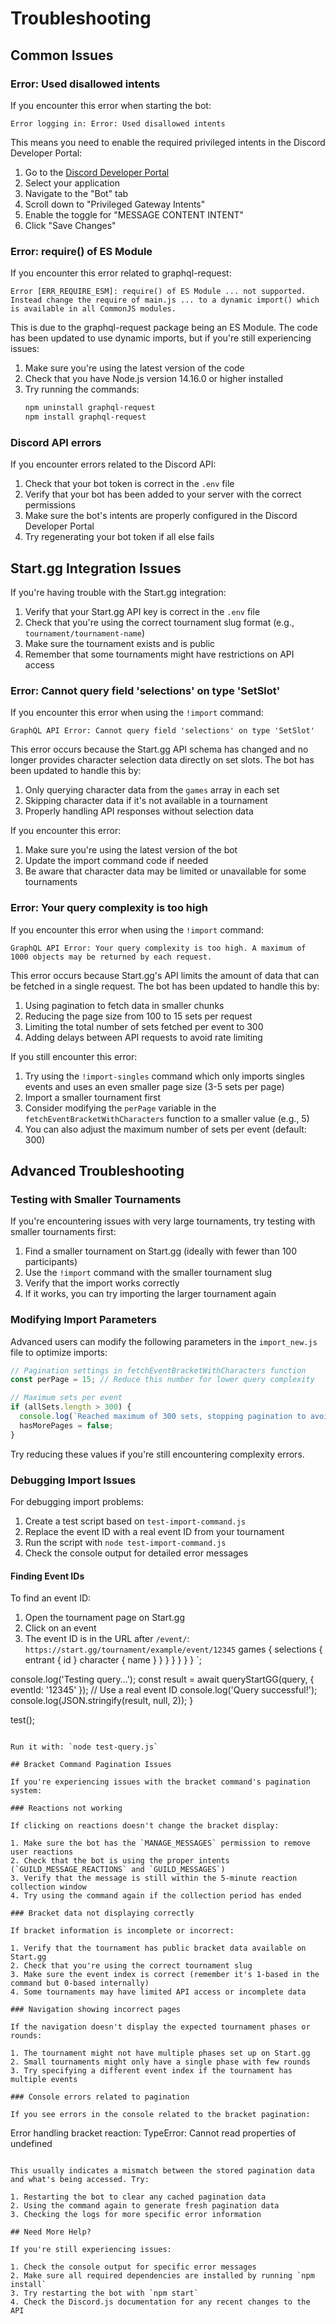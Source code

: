 # Troubleshooting

## Common Issues

### Error: Used disallowed intents

If you encounter this error when starting the bot:
```
Error logging in: Error: Used disallowed intents
```

This means you need to enable the required privileged intents in the Discord Developer Portal:

1. Go to the [Discord Developer Portal](https://discord.com/developers/applications)
2. Select your application
3. Navigate to the "Bot" tab
4. Scroll down to "Privileged Gateway Intents"
5. Enable the toggle for "MESSAGE CONTENT INTENT"
6. Click "Save Changes"

### Error: require() of ES Module

If you encounter this error related to graphql-request:
```
Error [ERR_REQUIRE_ESM]: require() of ES Module ... not supported.
Instead change the require of main.js ... to a dynamic import() which is available in all CommonJS modules.
```

This is due to the graphql-request package being an ES Module. The code has been updated to use dynamic imports, but if you're still experiencing issues:

1. Make sure you're using the latest version of the code
2. Check that you have Node.js version 14.16.0 or higher installed
3. Try running the commands:
   ```bash
   npm uninstall graphql-request
   npm install graphql-request
   ```

### Discord API errors

If you encounter errors related to the Discord API:

1. Check that your bot token is correct in the `.env` file
2. Verify that your bot has been added to your server with the correct permissions
3. Make sure the bot's intents are properly configured in the Discord Developer Portal
4. Try regenerating your bot token if all else fails

## Start.gg Integration Issues

If you're having trouble with the Start.gg integration:

1. Verify that your Start.gg API key is correct in the `.env` file
2. Check that you're using the correct tournament slug format (e.g., `tournament/tournament-name`)
3. Make sure the tournament exists and is public
4. Remember that some tournaments might have restrictions on API access

### Error: Cannot query field 'selections' on type 'SetSlot'

If you encounter this error when using the `!import` command:

```
GraphQL API Error: Cannot query field 'selections' on type 'SetSlot'
```

This error occurs because the Start.gg API schema has changed and no longer provides character selection data directly on set slots. The bot has been updated to handle this by:

1. Only querying character data from the `games` array in each set
2. Skipping character data if it's not available in a tournament
3. Properly handling API responses without selection data

If you encounter this error:
1. Make sure you're using the latest version of the bot
2. Update the import command code if needed
3. Be aware that character data may be limited or unavailable for some tournaments

### Error: Your query complexity is too high

If you encounter this error when using the `!import` command:

```
GraphQL API Error: Your query complexity is too high. A maximum of 1000 objects may be returned by each request.
```

This error occurs because Start.gg's API limits the amount of data that can be fetched in a single request. The bot has been updated to handle this by:

1. Using pagination to fetch data in smaller chunks
2. Reducing the page size from 100 to 15 sets per request
3. Limiting the total number of sets fetched per event to 300
4. Adding delays between API requests to avoid rate limiting

If you still encounter this error:
1. Try using the `!import-singles` command which only imports singles events and uses an even smaller page size (3-5 sets per page)
2. Import a smaller tournament first
3. Consider modifying the `perPage` variable in the `fetchEventBracketWithCharacters` function to a smaller value (e.g., 5)
4. You can also adjust the maximum number of sets per event (default: 300)

## Advanced Troubleshooting

### Testing with Smaller Tournaments

If you're encountering issues with very large tournaments, try testing with smaller tournaments first:

1. Find a smaller tournament on Start.gg (ideally with fewer than 100 participants)
2. Use the `!import` command with the smaller tournament slug
3. Verify that the import works correctly
4. If it works, you can try importing the larger tournament again

### Modifying Import Parameters

Advanced users can modify the following parameters in the `import_new.js` file to optimize imports:

```javascript
// Pagination settings in fetchEventBracketWithCharacters function
const perPage = 15; // Reduce this number for lower query complexity
```

```javascript
// Maximum sets per event
if (allSets.length > 300) {
  console.log(`Reached maximum of 300 sets, stopping pagination to avoid query complexity issues`);
  hasMorePages = false;
}
```

Try reducing these values if you're still encountering complexity errors.

### Debugging Import Issues

For debugging import problems:

1. Create a test script based on `test-import-command.js`
2. Replace the event ID with a real event ID from your tournament
3. Run the script with `node test-import-command.js`
4. Check the console output for detailed error messages

#### Finding Event IDs

To find an event ID:
1. Open the tournament page on Start.gg
2. Click on an event
3. The event ID is in the URL after `/event/`: `https://start.gg/tournament/example/event/12345`
            games {
              selections {
                entrant {
                  id
                }
                character {
                  name
                }
              }
            }
          }
        }
      }
    }
  `;
  
  console.log('Testing query...');
  const result = await queryStartGG(query, { eventId: '12345' }); // Use a real event ID
  console.log('Query successful!');
  console.log(JSON.stringify(result, null, 2));
}

test();
```

Run it with: `node test-query.js`

## Bracket Command Pagination Issues

If you're experiencing issues with the bracket command's pagination system:

### Reactions not working

If clicking on reactions doesn't change the bracket display:

1. Make sure the bot has the `MANAGE_MESSAGES` permission to remove user reactions
2. Check that the bot is using the proper intents (`GUILD_MESSAGE_REACTIONS` and `GUILD_MESSAGES`)
3. Verify that the message is still within the 5-minute reaction collection window
4. Try using the command again if the collection period has ended

### Bracket data not displaying correctly

If bracket information is incomplete or incorrect:

1. Verify that the tournament has public bracket data available on Start.gg
2. Check that you're using the correct tournament slug
3. Make sure the event index is correct (remember it's 1-based in the command but 0-based internally)
4. Some tournaments may have limited API access or incomplete data

### Navigation showing incorrect pages

If the navigation doesn't display the expected tournament phases or rounds:

1. The tournament might not have multiple phases set up on Start.gg
2. Small tournaments might only have a single phase with few rounds
3. Try specifying a different event index if the tournament has multiple events

### Console errors related to pagination

If you see errors in the console related to the bracket pagination:

```
Error handling bracket reaction: TypeError: Cannot read properties of undefined
```

This usually indicates a mismatch between the stored pagination data and what's being accessed. Try:

1. Restarting the bot to clear any cached pagination data
2. Using the command again to generate fresh pagination data
3. Checking the logs for more specific error information

## Need More Help?

If you're still experiencing issues:

1. Check the console output for specific error messages
2. Make sure all required dependencies are installed by running `npm install`
3. Try restarting the bot with `npm start`
4. Check the Discord.js documentation for any recent changes to the API
